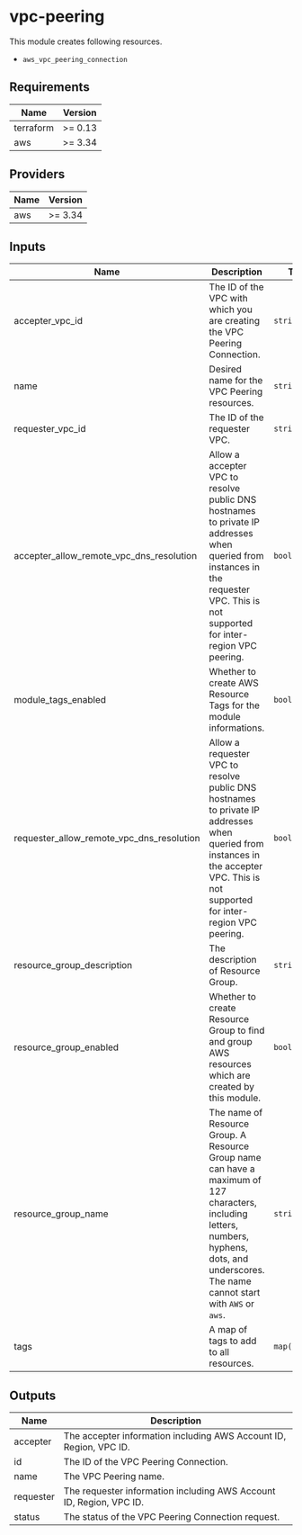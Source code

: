 # vpc-peering

This module creates following resources.

- `aws_vpc_peering_connection`

<!-- BEGINNING OF PRE-COMMIT-TERRAFORM DOCS HOOK -->
## Requirements

| Name | Version |
|------|---------|
| terraform | >= 0.13 |
| aws | >= 3.34 |

## Providers

| Name | Version |
|------|---------|
| aws | >= 3.34 |

## Inputs

| Name | Description | Type | Default | Required |
|------|-------------|------|---------|:--------:|
| accepter\_vpc\_id | The ID of the VPC with which you are creating the VPC Peering Connection. | `string` | n/a | yes |
| name | Desired name for the VPC Peering resources. | `string` | n/a | yes |
| requester\_vpc\_id | The ID of the requester VPC. | `string` | n/a | yes |
| accepter\_allow\_remote\_vpc\_dns\_resolution | Allow a accepter VPC to resolve public DNS hostnames to private IP addresses when queried from instances in the requester VPC. This is not supported for inter-region VPC peering. | `bool` | `false` | no |
| module\_tags\_enabled | Whether to create AWS Resource Tags for the module informations. | `bool` | `true` | no |
| requester\_allow\_remote\_vpc\_dns\_resolution | Allow a requester VPC to resolve public DNS hostnames to private IP addresses when queried from instances in the accepter VPC. This is not supported for inter-region VPC peering. | `bool` | `false` | no |
| resource\_group\_description | The description of Resource Group. | `string` | `"Managed by Terraform."` | no |
| resource\_group\_enabled | Whether to create Resource Group to find and group AWS resources which are created by this module. | `bool` | `true` | no |
| resource\_group\_name | The name of Resource Group. A Resource Group name can have a maximum of 127 characters, including letters, numbers, hyphens, dots, and underscores. The name cannot start with `AWS` or `aws`. | `string` | `""` | no |
| tags | A map of tags to add to all resources. | `map(string)` | `{}` | no |

## Outputs

| Name | Description |
|------|-------------|
| accepter | The accepter information including AWS Account ID, Region, VPC ID. |
| id | The ID of the VPC Peering Connection. |
| name | The VPC Peering name. |
| requester | The requester information including AWS Account ID, Region, VPC ID. |
| status | The status of the VPC Peering Connection request. |

<!-- END OF PRE-COMMIT-TERRAFORM DOCS HOOK -->
